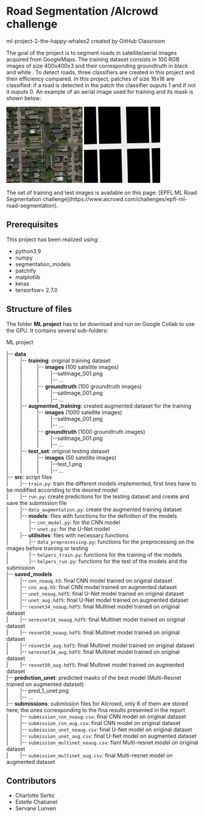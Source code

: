 # Road Segmentation /AIcrowd challenge
ml-project-2-the-happy-whales2 created by GitHub Classroom

The goal of the project is to segment roads in  satellite/aerial images acquired from GoogleMaps. 
The training dataset consists in 100 RGB images of size 400x400x3 and their corresponding groundtruth in black and white . 
To detect roads, three classifiers are created in this project and their efficiency compared. 
In this project, patches of size 16x16 are classified: if a road is detected in the patch the classifier ouputs 1 and if not it ouputs 0. 
An example of an aerial image used for training and its mask is shown below:

<p float="left">
<img src="ML_project/training/images/satImage_001.png" alt="classdiagram"  width="200" title="hover text">
<img src="ML_project/training/groundtruth/satImage_001.png"  alt="classdiagram" width="200" >
</p>
The set of training and test images is available on this page: [EPFL ML Road Segmentation challenge](https://www.aicrowd.com/challenges/epfl-ml-road-segmentation). 

## Prerequisites

This project has been realized using:
* python3.9
* numpy
* segmentation_models
* patchify
* matplotlib
* keras
* tensorfow= 2.7.0

## Structure of files

The folder **ML project** has to be download and run on Google Collab to use the GPU. It contains several sub-folders:

ML project

 |-- **data**  
 |&nbsp;  &nbsp;  &nbsp;  &nbsp;  |-- **training**: original training dataset  
 |&nbsp;  &nbsp;  &nbsp;  &nbsp;  |&nbsp;  &nbsp;  &nbsp;  &nbsp;  &nbsp;  |-- **images** (100 satellite images)  
 |&nbsp;  &nbsp;  &nbsp;  &nbsp;  |&nbsp;  &nbsp;  &nbsp;  &nbsp;  &nbsp;  |&nbsp;  &nbsp;  &nbsp;  &nbsp;  |--satImage_001.png  
 |&nbsp;  &nbsp;  &nbsp;  &nbsp;  |&nbsp;  &nbsp;  &nbsp;  &nbsp;  &nbsp;  |&nbsp;  &nbsp;  &nbsp;  &nbsp;  |-- ...  
 |&nbsp;  &nbsp;  &nbsp;  &nbsp;  |&nbsp;  &nbsp;  &nbsp;  &nbsp;  &nbsp;  |-- **groundtruth** (100 groundtruth images)  
 |&nbsp;  &nbsp;  &nbsp;  &nbsp;  |&nbsp;  &nbsp;  &nbsp;  &nbsp;  &nbsp;  |&nbsp;  &nbsp;  &nbsp;  &nbsp;  |--satImage_001.png  
 |&nbsp;  &nbsp;  &nbsp;  &nbsp;  |&nbsp;  &nbsp;  &nbsp;  &nbsp;  &nbsp;  |&nbsp;  &nbsp;  &nbsp;  &nbsp;  |-- ...  
 |&nbsp;  &nbsp;  &nbsp;  &nbsp;  |-- **augmented_training**: created augmented dataset for the training  
 |&nbsp;  &nbsp;  &nbsp;  &nbsp;  |&nbsp;  &nbsp;  &nbsp;  &nbsp;  &nbsp;  |-- **images** (1000 satellite images)  
 |&nbsp;  &nbsp;  &nbsp;  &nbsp;  |&nbsp;  &nbsp;  &nbsp;  &nbsp;  &nbsp;  |&nbsp;  &nbsp;  &nbsp;  &nbsp;  |--satImage_001.png  
 |&nbsp;  &nbsp;  &nbsp;  &nbsp;  |&nbsp;  &nbsp;  &nbsp;  &nbsp;  &nbsp;  |&nbsp;  &nbsp;  &nbsp;  &nbsp;  |-- ...  
 |&nbsp;  &nbsp;  &nbsp;  &nbsp;  |&nbsp;  &nbsp;  &nbsp;  &nbsp;  &nbsp;  |-- **groundtruth**  (1000 groundtruth images)  
 |&nbsp;  &nbsp;  &nbsp;  &nbsp;  |&nbsp;  &nbsp;  &nbsp;  &nbsp;  &nbsp;  |&nbsp;  &nbsp;  &nbsp;  &nbsp;  |--satImage_001.png  
 |&nbsp;  &nbsp;  &nbsp;  &nbsp;  |&nbsp;  &nbsp;  &nbsp;  &nbsp;  &nbsp;  |&nbsp;  &nbsp;  &nbsp;  &nbsp;  |-- ...  
 |&nbsp;  &nbsp;  &nbsp;  &nbsp;  |-- **test_set**: original testing dataset   
 |&nbsp;  &nbsp;  &nbsp;  &nbsp;  |&nbsp;  &nbsp;  &nbsp;  &nbsp;  &nbsp;  |-- **images** (50 satellite images)  
 |&nbsp;  &nbsp;  &nbsp;  &nbsp;  |&nbsp;  &nbsp;  &nbsp;  &nbsp;  &nbsp;  |&nbsp;  &nbsp;  &nbsp;  &nbsp;  |--test_1.png    
 |&nbsp;  &nbsp;  &nbsp;  &nbsp;  |&nbsp;  &nbsp;  &nbsp;  &nbsp;  &nbsp;  |&nbsp;  &nbsp;  &nbsp;  &nbsp;  |-- ...    
 |-- **src**: script files  
 |&nbsp;  &nbsp; &nbsp;  &nbsp;  |-- `train.py`: train the different models implemented, first lines have to be modified accoriding to the desired model   
 |&nbsp;  &nbsp; &nbsp;  &nbsp;  |-- `run.py`: create predictions for the testing dataset and create and save the submission file    
 |&nbsp;  &nbsp; &nbsp;  &nbsp;  |-- `data_augmentation.py`: create the augmented training dataset  
 |&nbsp;  &nbsp; &nbsp;  &nbsp;  |-- **models**: files with functions for the definition of the models  
 |&nbsp;  &nbsp; &nbsp;  &nbsp;  &nbsp;  &nbsp;  &nbsp;  |-- `cnn_model.py`: for the CNN model  
 |&nbsp;  &nbsp; &nbsp;  &nbsp;  &nbsp;  &nbsp;  &nbsp;  |-- `unet.py`: for the U-Net model  
 |&nbsp;  &nbsp; &nbsp;  &nbsp;  |-- **utilisites**: files with necessary functions  
 |&nbsp;  &nbsp; &nbsp;  &nbsp;  &nbsp;  &nbsp;  &nbsp;  |-- `data_preprocessing.py`: functions for the preprocessing on the images before training or testing  
 |&nbsp;  &nbsp; &nbsp;  &nbsp;  &nbsp;  &nbsp;  &nbsp;  |-- `helpers_train.py`: functions for the training of the models   
 |&nbsp;  &nbsp; &nbsp;  &nbsp;  &nbsp;  &nbsp;  &nbsp;  |-- `helpers_run.py`: functions for the test of the models and the submission  
 |-- **saved_models**  
 |&nbsp;  &nbsp; &nbsp;  &nbsp;  |-- `cnn_noaug.h5`: final CNN model trained on original dataset  
 |&nbsp;  &nbsp; &nbsp;  &nbsp;  |-- `cnn_aug.h5`: final CNN model trained on augmented dataset  
 |&nbsp;  &nbsp; &nbsp;  &nbsp;  |-- `unet_noaug.hdf5`: final U-Net model trained on original dataset  
 |&nbsp;  &nbsp; &nbsp;  &nbsp;  |-- `unet_aug.hdf5`: final U-Net model trained on augmented dataset  
 |&nbsp;  &nbsp; &nbsp;  &nbsp;  |-- `resnet34_noaug.hdf5`: final Multinet model trained on original dataset   
 |&nbsp;  &nbsp; &nbsp;  &nbsp;  |-- `seresnet34_noaug.hdf5`: final Multinet model trained on original dataset   
 |&nbsp;  &nbsp; &nbsp;  &nbsp;  |-- `resnet50_noaug.hdf5`: final Multinet model trained on original dataset   
 |&nbsp;  &nbsp; &nbsp;  &nbsp;  |-- `resnet34_aug.hdf5`: final Multinet model trained on original dataset   
 |&nbsp;  &nbsp; &nbsp;  &nbsp;  |-- `seresnet34_aug.hdf5`: final Multinet model trained on original dataset   
 |&nbsp;  &nbsp; &nbsp;  &nbsp;  |-- `resnet50_aug.hdf5`: final Multinet model trained on augmented dataset   
 |-- **prediction_unet**: predicted masks of the best model (Multi-Resnet trained on augmented dataset)   
 |&nbsp;  &nbsp; &nbsp;  &nbsp;  |-- pred_1_unet.png    
 |&nbsp;  &nbsp; &nbsp;  &nbsp;  |--  ...   
 |-- **submissions**: submission files for AIcrowd, only 6 of them are stored here, the ones corresponding to the fina results presented in the report  
 |&nbsp;  &nbsp; &nbsp;  &nbsp;  |-- `submission_cnn_noaug.csv`: final CNN model on original dataset  
 |&nbsp;  &nbsp; &nbsp;  &nbsp;  |-- `submission_cnn_aug.csv`: final CNN model on original dataset  
 |&nbsp;  &nbsp; &nbsp;  &nbsp;  |-- `submission_unet_noaug.csv`: final U-Net model on original dataset   
 |&nbsp;  &nbsp; &nbsp;  &nbsp;  |-- `submission_unet_aug.csv`: final U-Net model on augmented dataset  
 |&nbsp;  &nbsp; &nbsp;  &nbsp;  |-- `submission_multinet_noaug.csv`: fianl Multi-resnet model on original dataset       
 |&nbsp;  &nbsp; &nbsp;  &nbsp;  |-- `submission_multinet_aug.csv`: final Multi-resnet model on augmented dataset  
  

## Contributors
* Charlotte Sertic
* Estelle Chabanel
* Servane Lunven
